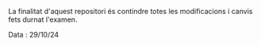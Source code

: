 La finalitat d'aquest repositori és contindre totes les modificacions i canvis fets durnat l'examen.

Data : 29/10/24
